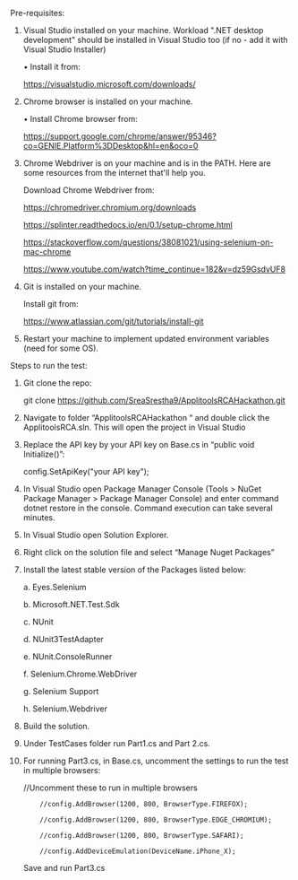 Pre-requisites:
1.	 Visual Studio installed on your machine. Workload ".NET desktop development" should be installed in Visual Studio too (if no - add it with Visual Studio Installer)

     •	Install it from:

        https://visualstudio.microsoft.com/downloads/
 
2.	Chrome browser is installed on your machine.

    •	Install Chrome browser from:
    
      https://support.google.com/chrome/answer/95346?co=GENIE.Platform%3DDesktop&hl=en&oco=0 

3.	Chrome Webdriver is on your machine and is in the PATH. Here are some resources from the internet that'll help you.

    Download Chrome Webdriver from:
    
    https://chromedriver.chromium.org/downloads 
    
    https://splinter.readthedocs.io/en/0.1/setup-chrome.html 
    
    https://stackoverflow.com/questions/38081021/using-selenium-on-mac-chrome 
    
    https://www.youtube.com/watch?time_continue=182&v=dz59GsdvUF8
    
4.	Git is installed on your machine.

    Install git from: 
    
    https://www.atlassian.com/git/tutorials/install-git 
    
5.	Restart your machine to implement updated environment variables (need for some OS).


Steps to run the test:

1.	Git clone the repo:

    git clone https://github.com/SreaSrestha9/ApplitoolsRCAHackathon.git 

2.	Navigate to folder  “ApplitoolsRCAHackathon “ and double click the ApplitoolsRCA.sln. This will open the project in Visual Studio

3.	Replace the API key by your API key on Base.cs in “public void Initialize()”:

    config.SetApiKey("your API  key");

4.	In Visual Studio open Package Manager Console (Tools > NuGet Package Manager > Package Manager Console) and enter command dotnet restore in the console. Command execution       can take several minutes.

5.	In Visual Studio open Solution Explorer.    

6.	Right click on the solution file and select “Manage Nuget Packages”

7.	Install the latest stable version of the Packages listed below: 

      a. Eyes.Selenium

      b. Microsoft.NET.Test.Sdk

      c. NUnit

      d. NUnit3TestAdapter

      e. NUnit.ConsoleRunner

      f. Selenium.Chrome.WebDriver

      g. Selenium Support

      h. Selenium.Webdriver
    
8.	Build the solution.

9.	Under TestCases folder run Part1.cs and Part 2.cs. 

10.	For running Part3.cs, in Base.cs, uncomment the settings to run the test in multiple browsers:

    //Uncomment these to run in multiple browsers
    
            //config.AddBrowser(1200, 800, BrowserType.FIREFOX);
            
            //config.AddBrowser(1200, 800, BrowserType.EDGE_CHROMIUM);
            
            //config.AddBrowser(1200, 800, BrowserType.SAFARI);
            
            //config.AddDeviceEmulation(DeviceName.iPhone_X);
            
    Save and run Part3.cs

